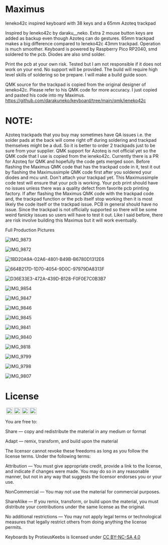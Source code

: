 # Maximus
Ieneko42c inspired keyboard with 38 keys and a 65mm Azoteq trackpad

Inspired by Ieneko42c by daraku__neko. Extra 2 mouse button keys are added as backup even though Azoteq can do gestures.
65mm trackpad makes a big difference compared to Ieneko42c 43mm trackpad. Operation is much smoother.
Keyboard is powered by Raspberry Pico RP2040, smd soldered to the pcb.  Diodes are also smd solder.

Print the pcb at your own risk. Tested but I am not responsible if it does not work on your end. No support will be provided. The build will require high level skills of soldering so be prepare.  I will make a build guide soon.

QMK source for the trackpad is copied from the original designer of ieneko42c. Please refer to his QMK code for more accuracy. I just copied and pasted his code into my Maximus. https://github.com/darakuneko/keyboard/tree/main/qmk/ieneko42c

# NOTE: 
Azoteq trackpads that you buy may sometimes have QA issues i.e. the solder pads at the back will come right off during soldering and trackpad themselves might be a dud. So it is better to order 2 trackpads just to be sure from your supplier. QMK support for Azoteq is not official yet
so the QMK code that I use is copied from the ieneko42c. Currently there is a PR for Azoteq for QMK and hopefully the code gets merged soon. Before flashing the Maximus QMK code that has the trackpad code in it, test it out by flashing the Maximussimple QMK code first after you soldered your 
diodes and mcu unit. Don't attach your trackpad yet. This Maximussimple code test will ensure that your pcb is working. Your pcb print should have no issues unless there was a quality defect from favorite pcb printing factory. If after flashing the Maximus QMK code with the trackpad code and,
the trackpad function or the pcb itself stop working then it is most likely the code itself or the trackpad issue. PCB in general should have no issue. Since the trackpad is not officially supported so there will be some weird fanicky issues so users will have to test it out. Like I said before, 
there are risk involve building this Maximus but it will work eventually.

Full Production Pictures

![IMG_9873](https://github.com/protieusz/Maximus/assets/118025702/150c9ecf-06bd-4e93-9a97-fa1436af7d83)

![IMG_9872](https://github.com/protieusz/Maximus/assets/118025702/74bf31fa-2d37-4bdc-bc73-02cecf285dd1)

![1BD20A9A-02A6-4801-B49B-B6780D1312E6](https://github.com/protieusz/Maximus/assets/118025702/9d1430db-e5d1-4cee-a0ae-f13c6036c87f)

![664B217D-1D70-4054-9D0C-97979DA8313F](https://github.com/protieusz/Maximus/assets/118025702/eea7bb6d-c552-4fed-b868-e15ad618e43c)

![D36E33E3-472A-439D-B128-F0F0E7C0B3B7](https://github.com/protieusz/Maximus/assets/118025702/348b7394-d8a3-4aab-9c21-65053c15fe30)

![IMG_9854](https://github.com/protieusz/Maximus/assets/118025702/c5909ce0-4300-4276-8104-af13b412e836)

![IMG_9847](https://github.com/protieusz/Maximus/assets/118025702/43e3bd42-51f2-4e15-85ec-cb6cfb9cc8a2)

![IMG_9846](https://github.com/protieusz/Maximus/assets/118025702/f34c2e91-38d4-4297-bbe4-13143af8f9f8)

![IMG_9845](https://github.com/protieusz/Maximus/assets/118025702/12d1b323-eea2-4d20-8826-4537ad9841b6)

![IMG_9841](https://github.com/protieusz/Maximus/assets/118025702/4088b468-d975-4907-9481-253e504a26e2)

![IMG_9840](https://github.com/protieusz/Maximus/assets/118025702/6d0f2119-32e3-4176-a9a7-3409c0b3e1d9)

![IMG_9818](https://github.com/protieusz/Maximus/assets/118025702/1f437989-33f5-443a-a74b-defcbb0fa7bd)

![IMG_9799](https://github.com/protieusz/Maximus/assets/118025702/c37b0561-af0e-46d7-8cac-e2c8b2265725)

![IMG_9798](https://github.com/protieusz/Maximus/assets/118025702/3fbe6fbd-07f3-449c-a8bf-602e032efbeb)

![IMG_9807](https://github.com/protieusz/Maximus/assets/118025702/3023dd74-4ac8-4fa0-ba8c-c5e213535c58)


# License

<img style="height:22px!important;margin-left:3px;vertical-align:text-bottom;" src="https://mirrors.creativecommons.org/presskit/icons/cc.svg?ref=chooser-v1"><img style="height:22px!important;margin-left:3px;vertical-align:text-bottom;" src="https://mirrors.creativecommons.org/presskit/icons/by.svg?ref=chooser-v1"><img style="height:22px!important;margin-left:3px;vertical-align:text-bottom;" src="https://mirrors.creativecommons.org/presskit/icons/nc.svg?ref=chooser-v1"><img style="height:22px!important;margin-left:3px;vertical-align:text-bottom;" src="https://mirrors.creativecommons.org/presskit/icons/sa.svg?ref=chooser-v1"></a></p>

You are free to:

Share — copy and redistribute the material in any medium or format

Adapt — remix, transform, and build upon the material

The licensor cannot revoke these freedoms as long as you follow the license terms.
Under the following terms:

Attribution — You must give appropriate credit, provide a link to the license, and indicate if changes were made. You may do so in any reasonable manner, but not in any way that suggests the licensor endorses you or your use.

NonCommercial — You may not use the material for commercial purposes.

ShareAlike — If you remix, transform, or build upon the material, you must distribute your contributions under the same license as the original.

No additional restrictions — You may not apply legal terms or technological measures that legally restrict others from doing anything the license permits.

Keyboards by ProtieusKeebs is licensed under [CC BY-NC-SA 4.0](https://creativecommons.org/licenses/by-nc-sa/4.0/?ref=chooser-v1)
